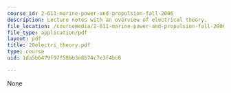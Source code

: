 ```yaml
---
course_id: 2-611-marine-power-and-propulsion-fall-2006
description: Lecture notes with an overview of electrical theory.
file_location: /coursemedia/2-611-marine-power-and-propulsion-fall-2006/1da5b6479f97f58bb3e8b74c7e3f4bc8_20electri_theory.pdf
file_type: application/pdf
layout: pdf
title: 20electri_theory.pdf
type: course
uid: 1da5b6479f97f58bb3e8b74c7e3f4bc8

---
```

None
